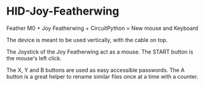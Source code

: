 # HID-Joy-Featherwing
Feather M0 + Joy Featherwing + CircuitPython = New mouse and Keyboard

The device is meant to be used vertically, with the cable on top.

The Joystick of the Joy Featherwing act as a mouse.
The START button is the mouse's left click.

The X, Y and B buttons are used as easy accessible passwords.
The A button is a great helper to rename similar files once at a time with a counter.
